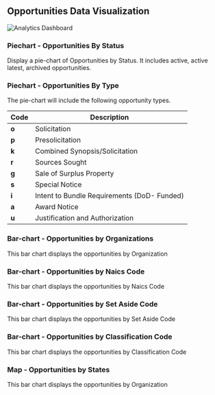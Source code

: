 ##	Opportunities Data Visualization

![Analytics Dashboard](imgs/dashboard.PNG)

###	Piechart - Opportunities By Status
Display a pie-chart of Opportunities by Status. It includes active, active latest, archived opportunities.

###	Piechart - Opportunities By Type
The pie-chart will include the following opportunity types.

| Code              | Description                                   |
| ----------------- | --------------------------------------------- |
| __o__	            | Solicitation                                  |
| __p__	            | Presolicitation                               |
| __k__	            | Combined Synopsis/Solicitation                |
| __r__	            | Sources Sought                                |
| __g__	            | Sale of Surplus Property                      |
| __s__	            | Special Notice                                |
| __i__	            | Intent to Bundle Requirements (DoD- Funded)   |
| __a__	            | Award Notice                                  |
| __u__	            | Justification and Authorization               |

###	Bar-chart - Opportunities by Organizations
 This bar chart displays the opportunities by Organization

###	Bar-chart - Opportunities by Naics Code
 This bar chart displays the opportunities by Naics Code

###	Bar-chart - Opportunities by Set Aside Code
 This bar chart displays the opportunities by Set Aside Code

###	Bar-chart - Opportunities by Classification Code
 This bar chart displays the opportunities by Classification Code

###	Map - Opportunities by States
 This bar chart displays the opportunities by Organization
